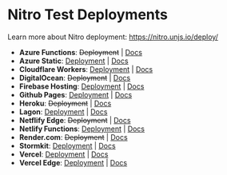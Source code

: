 # Nitro Test Deployments

Learn more about Nitro deployment: https://nitro.unjs.io/deploy/

<!-- DEPLOYMENTS:START -->
- **Azure Functions**: ~~Deployment~~ | [Docs](https://nitro.unjs.io/deploy/providers/azure)
- **Azure Static**: [Deployment](https://icy-pond-008be3f03.1.azurestaticapps.net/) | [Docs](https://nitro.unjs.io/deploy/providers/azure)
- **Cloudflare Workers**: [Deployment](https://nitro-deployment.pi0.workers.dev/) | [Docs](https://nitro.unjs.io/deploy/providers/cloudflare)
- **DigitalOcean**: ~~Deployment~~ | [Docs](https://nitro.unjs.io/deploy/providers/digitalocean)
- **Firebase Hosting**: [Deployment](https://nitro-web-app.web.app/) | [Docs](https://nitro.unjs.io/deploy/providers/firebase)
- **Github Pages**: [Deployment](https://unjs.github.io/nitro-deploys/) | [Docs](https://nitro.unjs.io/deploy/workers)
- **Heroku**: ~~Deployment~~ | [Docs](https://nitro.unjs.io/deploy/providers/heroku)
- **Lagon**: [Deployment](https://nitro-app.lagon.dev/) | [Docs](https://nitro.unjs.io/deploy/providers/lagon)
- **Netflify Edge**: ~~Deployment~~ | [Docs](https://nitro.unjs.io/deploy/providers/netlify#netlify-edge-functions)
- **Netlify Functions**: [Deployment](https://nitro-deployment.netlify.app/) | [Docs](https://nitro.unjs.io/deploy/providers/netlify)
- **Render.com**: ~~Deployment~~ | [Docs](https://nitro.unjs.io/deploy/providers/render)
- **Stormkit**: [Deployment](https://scourgebrick-ppmy24.stormkit.dev/) | [Docs](https://nitro.unjs.io/deploy/providers/stormkit)
- **Vercel**: [Deployment](https://nitro-app.vercel.app) | [Docs](https://nitro.unjs.io/deploy/providers/vercel)
- **Vercel Edge**: [Deployment](https://nitro-app-edge.vercel.app) | [Docs](https://nitro.unjs.io/deploy/providers/vercel#vercel-edge-functions)
<!-- DEPLOYMENTS:END -->
